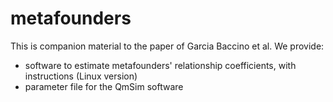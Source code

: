# metafounders

This is companion material to the paper of Garcia Baccino et al.  We provide:
-  software to estimate metafounders'  relationship coefficients, with instructions  (Linux version)
-  parameter file for the QmSim software
